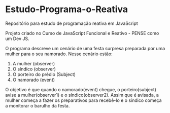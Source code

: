 # Estudo-Programa-o-Reativa
Repositório para estudo de programação reativa em JavaScript

Projeto criado no Curso de JavaScript Funcional e Reativo - PENSE como um Dev JS. 

O programa descreve um cenário de uma festa surpresa preparada por uma mulher para o seu namorado. Nesse cenário estão:

1. A mulher (observer)
2. O síndico (observer)
3. O porteiro do prédio (Subject)
4. O namorado (event)

O objetivo é que quando o namorado(event) chegue, o porteiro(subject) avise a mulher(observer1) e o síndico(observer2). 
Assim que é avisada, a mulher começa a fazer os preparativos para recebê-lo e o síndico começa a monitorar o barulho da festa.

